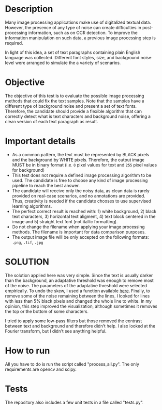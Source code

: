 # Description

Many image processing applications make use of digitalized textual data. However, the presence of any type of noise can create difficulties in post-processing information, such as on OCR detection. To improve the information manipulation on such data, a previous image processing step is required.

In light of this idea, a set of text paragraphs containing plain English language was collected. Different font styles, size, and background noise level were arranged to simulate the a variety of scenarios.

# Objective

The objective of this test is to evaluate the possible image processing methods that could fix the text samples. Note that the samples have a different type of background noise and present a set of text fonts. Therefore, the candidate should provide a flexible algorithm that can correctly detect what is text characters and background noise, offering a clean version of each text paragraph as result.

# Important details

- As a common pattern, the text must be represented by BLACK pixels and the background by WHITE pixels. Therefore, the output image MUST be in binary format (i.e. `0` pixel values for text and `255` pixel values for background)
- This test does not require a defined image processing algorithm to be used. The candidate is free to choose any kind of image processing pipeline to reach the best answer.
- The candidate will receive only the noisy data, as clean data is rarely provided on real-case scenarios, and no annotations are provided. Thus, creativity is needed if the candidate chooses to use supervised learning algorithms.
- The perfect correct result is reached with: 1) white background, 2) black text characters, 3) horizontal text aligment, 4) text block centered in the image and 5) straight text font (not itallic formatting).
- Do not change the filename when applying your image processing methods. The filename is important for data comparison purposes.
- The output image file will be only accepted on the following formats: `.png`, `.tif`, `.jpg`

# SOLUTION

The solution applied here was very simple. Since the text is usually darker than the background, an adaptative threshold was enough to remove most of the noise. The parameters of the adaptative threshold were selected empirically. To undo the skew, I used a function available [here](https://towardsdatascience.com/pre-processing-in-ocr-fc231c6035a7). Finally, to remove some of the noise remaining between the lines, I looked for lines with less than 5% black pixels and changed the whole line to white. In my opinion, this step improved the visualization, although sometimes it removes the top or the bottom of some characters.

I tried to apply some low-pass filters but those removed the contrast between text and background and therefore didn't help. I also looked at the Fourier transform, but I didn't see anything helpful.

# How to run

All you have to do is run the script called "process_all.py". The only requirements are opencv and scipy.

# Tests

The repository also includes a few unit tests in a file called "tests.py".
